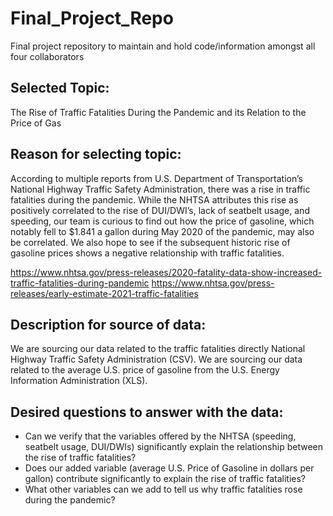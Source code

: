 # Final_Project_Repo
Final project repository to maintain and hold code/information amongst all four collaborators 

## Selected Topic: 
The Rise of Traffic Fatalities During the Pandemic and its Relation to the Price of Gas

## Reason for selecting topic: 
According to multiple reports from U.S. Department of Transportation’s National Highway Traffic Safety Administration, there was a rise in traffic fatalities during the pandemic. While the NHTSA attributes this rise as positively correlated to the rise of DUI/DWI’s, lack of seatbelt usage, and speeding, our team is curious to find out how the price of gasoline, which notably fell to $1.841 a gallon during May 2020 of the pandemic, may also be correlated. We also hope to see if the subsequent historic rise of gasoline prices shows a negative relationship with traffic fatalities.

https://www.nhtsa.gov/press-releases/2020-fatality-data-show-increased-traffic-fatalities-during-pandemic
https://www.nhtsa.gov/press-releases/early-estimate-2021-traffic-fatalities


## Description for source of data: 

We are sourcing our data related to the traffic fatalities directly National Highway Traffic Safety Administration (CSV). We are sourcing our data related to the average U.S. price of gasoline from the U.S. Energy Information Administration (XLS).


## Desired questions to answer with the data: 

- Can we verify that the variables offered by the NHTSA (speeding, seatbelt usage, DUI/DWIs) significantly explain the relationship between the rise of traffic fatalities?
- Does our added variable (average U.S. Price of Gasoline in dollars per gallon) contribute significantly to explain the rise of traffic fatalities?
- What other variables can we add to tell us why traffic fatalities rose during the pandemic?
